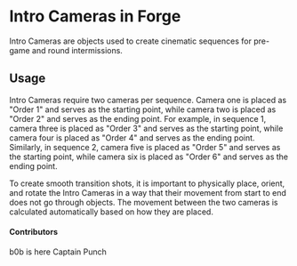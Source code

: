 # Intro Cameras in Forge

Intro Cameras are objects used to create cinematic sequences for pre-game and round intermissions.

## Usage

Intro Cameras require two cameras per sequence. Camera one is placed as "Order 1" and serves as the starting point, while camera two is placed as "Order 2" and serves as the ending point. For example, in sequence 1, camera three is placed as "Order 3" and serves as the starting point, while camera four is placed as "Order 4" and serves as the ending point. Similarly, in sequence 2, camera five is placed as "Order 5" and serves as the starting point, while camera six is placed as "Order 6" and serves as the ending point.

To create smooth transition shots, it is important to physically place, orient, and rotate the Intro Cameras in a way that their movement from start to end does not go through objects. The movement between the two cameras is calculated automatically based on how they are placed.

#### Contributors

b0b is here Captain Punch
